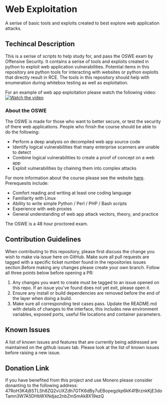 # Web Exploitation
A serise of basic tools and exploits created to best explore web application attacks.

## Techincal Description
This is a serise of scripts to help study for, and pass the OSWE exam by Offensive Security. It contains a serise of tools and exploits
created in python to exploit web application vulnerabilities. Potential items in this repository are python tools for interacting with websites
or python exploits that directly result in RCE. The tools in this repository should help with enumeration during whitebox testing as well as exploitation.

For an example of web app exploitation please watch the following video:
[![Watch the video](https://img.youtube.com/vi/NIceKjhZhrI/maxresdefault.jpg)](https://youtu.be/NIceKjhZhrI)

### About the OSWE
The OSWE is made for those who want to better secure, or test the security of there web applications.
People who finish the course should be able to do the following:
* Perform a deep analysis on decompiled web app source code
* Identify logical vulnerabilities that many enterprise scanners are unable to detect
* Combine logical vulnerabilities to create a proof of concept on a web app
* Exploit vulnerabilities by chaining them into complex attacks

For more information about the course please see the website [here](https://www.offsec.com/courses/web-300/). Prerequesits include:
* Comfort reading and writing at least one coding language
* Familiarity with Linux
* Ability to write simple Python / Perl / PHP / Bash scripts
* Experience with web proxies
* General understanding of web app attack vectors, theory, and practice

The OSWE is a 48 hour proctored exam.

## Contribution Guidelines
When contributing to this repository, please first discuss the change you wish to make via issue here on GitHub. Make sure all pull requests are tagged with a specific ticket number found in the repositories issues section.Before making any changes please create your own branch. Follow all three points below before opening a PR:

1. Any changes you want to create must be tagged to an issue opened on this repo. If an issue you've found does not yet exit, please open it.
2. Ensure any install or build dependencies are removed before the end of the layer when doing a build.
3. Make sure all corresponding test cases pass.
Update the README.md with details of changes to the interface, this includes new environment variables, exposed ports, useful file locations and container parameters.

## Known Issues
A list of known issues and features that are currently being addressed are maintained on the github issues tab. Please look at the list of known issues before raising a new issue.

## Donation Link
If you have benefited from this project and use Monero please consider donanting to the following address:
47RoH3K4j8STLSh8ZQ2vUXZdh7GTK6dBy7uEBopegzkp6kK4fBrznkKjE3doTamn3W7A5DHbWXNdjaz2nbZmSmAk8X19ezQ
